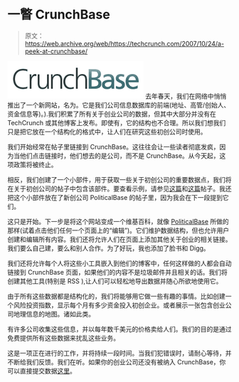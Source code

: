 # 一瞥 CrunchBase 

> 原文：<https://web.archive.org/web/https://techcrunch.com/2007/10/24/a-peek-at-crunchbase/>

[![](img/0bf02ff139e6bdc419218b0d256b75ac.png)](https://web.archive.org/web/20221202161951/http://www.crunchbase.com/) 去年春天，我们在网络中悄悄推出了一个新网站，名为。它是我们公司信息数据库的前端(地址、高管/创始人、资金信息等)。).我们积累了所有关于创业公司的数据，但其中大部分并没有在 TechCrunch 或其他博客上发布。即使有，它的结构也不合理。所以我们想我们只是把它放在一个结构化的格式中，让人们在研究这些初创公司时使用。

我们开始经常在帖子里链接到 CrunchBase。这往往会让一些读者彻底发疯，因为当他们点击链接时，他们想去的是公司，而不是 CrunchBase。从今天起，这项政策将被终止。

相反，我们创建了一个小部件，用于获取一些关于初创公司的重要数据点，我们将在关于初创公司的帖子中包含该部件。要查看示例，请参见[这篇](https://web.archive.org/web/20221202161951/http://www.beta.techcrunch.com/2007/10/24/facebook-takes-the-microsoft-money-and-runs/)和[这篇](https://web.archive.org/web/20221202161951/http://www.beta.techcrunch.com/2007/10/23/judys-book-to-shut-down-yelp-is-the-last-of-the-local-review-sites-still-standing/)帖子。我还把这个小部件放在了新创公司 PoliticalBase 的帖子里，因为我会在下一段提到它们。

这只是开始。下一步是将这个网站变成一个维基百科，就像 [PoliticalBase](https://web.archive.org/web/20221202161951/http://www.politicalbase.com/) 所做的那样(试着点击他们任何一个页面上的“编辑”)。它们维护数据结构，但也允许用户创建和编辑所有内容。我们还将允许人们在页面上添加其他关于创业的相关链接。我们要么自己建，要么和别人合作。为了好玩，我也添加了脸书和 Digg。

我们还将允许每个人将这些小工具嵌入到他们的博客中，任何这样做的人都会自动链接到 CrunchBase 页面，如果他们的内容不是垃圾邮件并且相关的话。我们将创建其他工具(特别是 RSS ),让人们可以轻松地导出数据并随心所欲地使用它。

由于所有这些数据都是结构化的，我们将能够用它做一些有趣的事情。比如创建一个风险投资指数，显示每个月有多少资金投入初创企业。或者展示一张包含创业公司地理信息的地图。诸如此类。

有许多公司收集这些信息，并以每年数千美元的价格卖给人们。我们的目的是通过免费提供所有这些数据来扰乱这些业务。

这是一项正在进行的工作，并将持续一段时间。当我们犯错误时，请耐心等待，并不断给我们反馈。我们在听。如果你的创业公司还没有被纳入 CrunchBase，你可以直接提交数据[这里](https://web.archive.org/web/20221202161951/http://www.crunchbase.com/?o=s)。